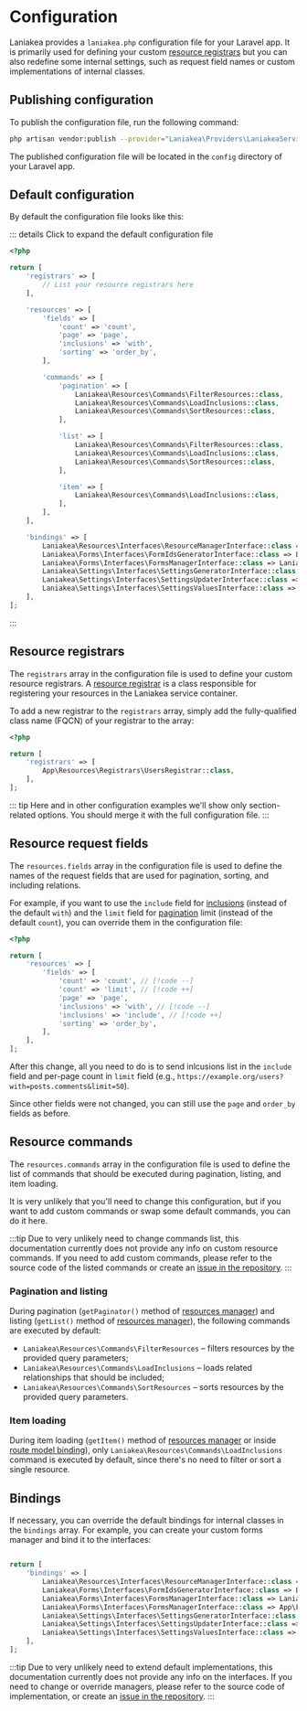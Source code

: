 # Configuration

Laniakea provides a `laniakea.php` configuration file for your Laravel app. It is primarily used for defining
your custom [resource registrars](/resources/registrars) but you can also redefine some internal settings, such as
request field names or custom implementations of internal classes.

## Publishing configuration

To publish the configuration file, run the following command:

```bash
php artisan vendor:publish --provider="Laniakea\Providers\LaniakeaServiceProvider"
```

The published configuration file will be located in the `config` directory of your Laravel app.

## Default configuration

By default the configuration file looks like this:

::: details Click to expand the default configuration file
```php
<?php

return [
    'registrars' => [
        // List your resource registrars here
    ],

    'resources' => [
        'fields' => [
            'count' => 'count',
            'page' => 'page',
            'inclusions' => 'with',
            'sorting' => 'order_by',
        ],

        'commands' => [
            'pagination' => [
                Laniakea\Resources\Commands\FilterResources::class,
                Laniakea\Resources\Commands\LoadInclusions::class,
                Laniakea\Resources\Commands\SortResources::class,
            ],

            'list' => [
                Laniakea\Resources\Commands\FilterResources::class,
                Laniakea\Resources\Commands\LoadInclusions::class,
                Laniakea\Resources\Commands\SortResources::class,
            ],

            'item' => [
                Laniakea\Resources\Commands\LoadInclusions::class,
            ],
        ],
    ],

    'bindings' => [
        Laniakea\Resources\Interfaces\ResourceManagerInterface::class => Laniakea\Resources\ResourceManager::class,
        Laniakea\Forms\Interfaces\FormIdsGeneratorInterface::class => Laniakea\Forms\FormIdsGenerator::class,
        Laniakea\Forms\Interfaces\FormsManagerInterface::class => Laniakea\Forms\FormsManager::class,
        Laniakea\Settings\Interfaces\SettingsGeneratorInterface::class => Laniakea\Settings\SettingsGenerator::class,
        Laniakea\Settings\Interfaces\SettingsUpdaterInterface::class => Laniakea\Settings\SettingsUpdater::class,
        Laniakea\Settings\Interfaces\SettingsValuesInterface::class => Laniakea\Settings\SettingsValues::class,
    ],
];
```
:::

## Resource registrars

The `registrars` array in the configuration file is used to define your custom resource registrars. A 
[resource registrar](/resources/registrars) is a class responsible for registering your resources in the
Laniakea service container.

To add a new registrar to the `registrars` array, simply add the fully-qualified class name (FQCN) of your registrar 
to the array:

```php
<?php

return [
    'registrars' => [
        App\Resources\Registrars\UsersRegistrar::class,
    ],
];
```

::: tip
Here and in other configuration examples we'll show only section-related options. You should merge it with the
full configuration file.
:::

## Resource request fields

The `resources.fields` array in the configuration file is used to define the names of the request fields that are used
for pagination, sorting, and including relations.

For example, if you want to use the `include` field for [inclusions](/resources/inclusions) (instead of the 
default `with`) and the `limit` field for [pagination](/resources/manager#manager-usage) limit (instead of the
default `count`), you can override them in the configuration file:

```php
<?php

return [
    'resources' => [
        'fields' => [
            'count' => 'count', // [!code --]
            'count' => 'limit', // [!code ++]
            'page' => 'page',
            'inclusions' => 'with', // [!code --]
            'inclusions' => 'include', // [!code ++]
            'sorting' => 'order_by',
        ],
    ],
];
```

After this change, all you need to do is to send inlcusions list in the `include` field and per-page count in `limit`
field (e.g., <nobr>`https://example.org/users?with=posts.comments&limit=50`</nobr>).

Since other fields were not changed, you can still use the `page` and `order_by` fields as before.

## Resource commands

The `resources.commands` array in the configuration file is used to define the list of commands that should be executed
during pagination, listing, and item loading.

It is very unlikely that you'll need to change this configuration, but if you want to add custom commands or
swap some default commands, you can do it here.

:::tip
Due to very unlikely need to change commands list, this documentation currently does not provide any info on
custom resource commands. If you need to add custom commands, please refer to the source code of the listed commands
or create an [issue in the repository](https://github.com/tzurbaev/laniakea/issues).
:::

### Pagination and listing

During pagination (`getPaginator()` method of [resources manager](/resources/manager)) and listing 
(`getList()` method of [resources manager](/resources/manager)), the following commands are executed by default:

- `Laniakea\Resources\Commands\FilterResources` – filters resources by the provided query parameters;
- `Laniakea\Resources\Commands\LoadInclusions` – loads related relationships that should be included;
- `Laniakea\Resources\Commands\SortResources` – sorts resources by the provided query parameters.

### Item loading

During item loading (`getItem()` method of [resources manager](/resources/manager) or inside
[route model binding](/resources/manager#model-route-binding)), only `Laniakea\Resources\Commands\LoadInclusions`
command is executed by default, since there's no need to filter or sort a single resource.

## Bindings

If necessary, you can override the default bindings for internal classes in the `bindings` array. For example,
you can create your custom forms manager and bind it to the interfaces:

```php

return [
    'bindings' => [
        Laniakea\Resources\Interfaces\ResourceManagerInterface::class => Laniakea\Resources\ResourceManager::class,
        Laniakea\Forms\Interfaces\FormIdsGeneratorInterface::class => Laniakea\Forms\FormIdsGenerator::class,
        Laniakea\Forms\Interfaces\FormsManagerInterface::class => Laniakea\Forms\FormsManager::class, // [!code --]
        Laniakea\Forms\Interfaces\FormsManagerInterface::class => App\Forms\CustomFormsManager::class, // [!code ++]
        Laniakea\Settings\Interfaces\SettingsGeneratorInterface::class => Laniakea\Settings\SettingsGenerator::class,
        Laniakea\Settings\Interfaces\SettingsUpdaterInterface::class => Laniakea\Settings\SettingsUpdater::class,
        Laniakea\Settings\Interfaces\SettingsValuesInterface::class => Laniakea\Settings\SettingsValues::class,
    ],
];
```

:::tip
Due to very unlikely need to extend default implementations, this documentation currently does not provide any info on
the interfaces. If you need to change or override managers, please refer to the source code of implementation, or create an
[issue in the repository](https://github.com/tzurbaev/laniakea/issues).
:::
